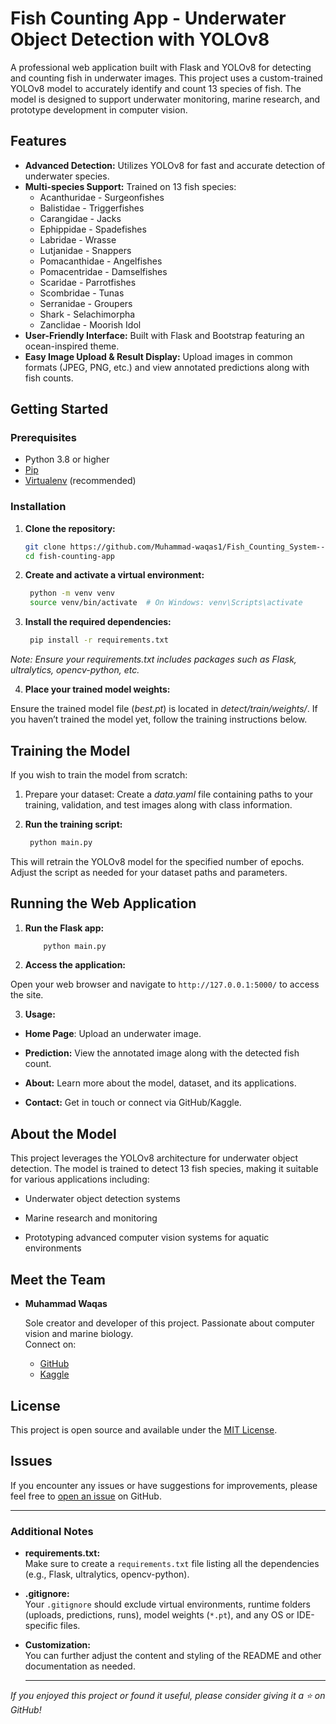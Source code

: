 # Fish Counting App - Underwater Object Detection with YOLOv8

A professional web application built with Flask and YOLOv8 for detecting and counting fish in underwater images. This project uses a custom-trained YOLOv8 model to accurately identify and count 13 species of fish. The model is designed to support underwater monitoring, marine research, and prototype development in computer vision.

## Features

- **Advanced Detection:** Utilizes YOLOv8 for fast and accurate detection of underwater species.
- **Multi-species Support:** Trained on 13 fish species:
  - Acanthuridae - Surgeonfishes
  - Balistidae - Triggerfishes
  - Carangidae - Jacks
  - Ephippidae - Spadefishes
  - Labridae - Wrasse
  - Lutjanidae - Snappers
  - Pomacanthidae - Angelfishes
  - Pomacentridae - Damselfishes
  - Scaridae - Parrotfishes
  - Scombridae - Tunas
  - Serranidae - Groupers
  - Shark - Selachimorpha
  - Zanclidae - Moorish Idol
- **User-Friendly Interface:** Built with Flask and Bootstrap featuring an ocean-inspired theme.
- **Easy Image Upload & Result Display:** Upload images in common formats (JPEG, PNG, etc.) and view annotated predictions along with fish counts.



## Getting Started

### Prerequisites

- Python 3.8 or higher
- [Pip](https://pip.pypa.io/)
- [Virtualenv](https://virtualenv.pypa.io/) (recommended)

### Installation

1. **Clone the repository:**

   ```bash
   git clone https://github.com/Muhammad-waqas1/Fish_Counting_System--Image_Based_Fish_Detection.git
   cd fish-counting-app

2. **Create and activate a virtual environment:**

   ```bash
    python -m venv venv
    source venv/bin/activate  # On Windows: venv\Scripts\activate


3. **Install the required dependencies:**

   ```bash
    pip install -r requirements.txt

_Note: Ensure your requirements.txt includes packages such as Flask, ultralytics, opencv-python, etc._

4. **Place your trained model weights:**

Ensure the trained model file (*best.pt*) is located in *detect/train/weights/*.
If you haven’t trained the model yet, follow the training instructions below.

## Training the Model
If you wish to train the model from scratch:

1. Prepare your dataset:
Create a *data.yaml* file containing paths to your training, validation, and test images along with class information.

2. **Run the training script:**

   ```bash
    python main.py

This will retrain the YOLOv8 model for the specified number of epochs. Adjust the script as needed for your dataset paths and parameters.


## Running the Web Application

1. **Run the Flask app:**

    ```bash
        python main.py

2. **Access the application:**

Open your web browser and navigate to `http://127.0.0.1:5000/` to access the site.

3. **Usage:**

- **Home Page**: Upload an underwater image.

- **Prediction:** View the annotated image along with the detected fish count.

- **About:** Learn more about the model, dataset, and its applications.

- **Contact:** Get in touch or connect via GitHub/Kaggle.

## About the Model

This project leverages the YOLOv8 architecture for underwater object detection. The model is trained to detect 13 fish species, making it suitable for various applications including:

- Underwater object detection systems

- Marine research and monitoring

- Prototyping advanced computer vision systems for aquatic environments


## Meet the Team

- **Muhammad Waqas**
  
  Sole creator and developer of this project. Passionate about computer vision and marine biology.  
  Connect on:  
  - [GitHub](https://github.com/Muhammad-waqas1)  
  - [Kaggle](https://www.kaggle.com/waqas010)  

## License

This project is open source and available under the [MIT License](LICENSE).

## Issues

If you encounter any issues or have suggestions for improvements, please feel free to [open an issue](https://github.com/Muhammad-waqas1/Fish_Counting_System--Image_Based_Fish_Detection/issues) on GitHub.


----

### Additional Notes

- **requirements.txt:**  
  Make sure to create a `requirements.txt` file listing all the dependencies (e.g., Flask, ultralytics, opencv-python).

- **.gitignore:**  
  Your `.gitignore` should exclude virtual environments, runtime folders (uploads, predictions, runs), model weights (`*.pt`), and any OS or IDE-specific files.

- **Customization:**  
  You can further adjust the content and styling of the README and other documentation as needed.


  ---

_If you enjoyed this project or found it useful, please consider giving it a ⭐ on GitHub!_
